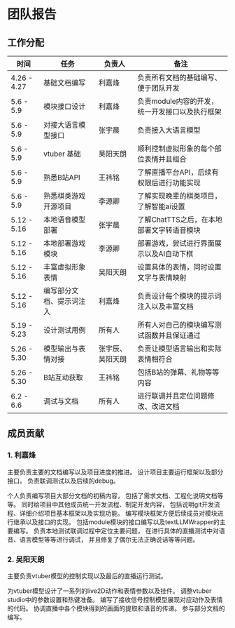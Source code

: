 # 团队报告

## 工作分配

| 时间        | 任务                     | 负责人           | 备注                                           |
| ----------- | ------------------------ | ---------------- | ---------------------------------------------- |
| 4.26 - 4.27 | 基础文档编写             | 利嘉烽           | 负责所有文档的基础编写、便于团队开发           |
| 5.6 - 5.9   | 模块接口设计             | 利嘉烽           | 负责module内容的开发，统一开发接口以及执行框架 |
| 5.6 - 5.9   | 对接大语言模型接口       | 张宇晨           | 负责接入大语言模型                             |
| 5.6 - 5.9   | vtuber 基础              | 吴阳天朗         | 顺利控制虚拟形象的每个部位表情并且组合         |
| 5.6 - 5.9   | 熟悉B站API               | 王祎铭           | 了解直播平台API，后续有权限后进行功能实现      |
| 5.6 - 5.9   | 熟悉棋类游戏开源项目     | 李源卿           | 了解实现晚辈的棋类项目，了解智能ai设置         |
| 5.12 - 5.16 | 本地语音模型部署         | 张宇晨           | 了解ChatTTS之后，在本地部署文字转语音模块      |
| 5.12 - 5.16 | 本地部署游戏模块         | 李源卿           | 部署游戏，尝试进行界面展示以及AI自动下棋       |
| 5.12 - 5.16 | 丰富虚拟形象表情         | 吴阳天朗         | 设置具体的表情，同时设置文字与表情映射         |
| 5.12 - 5.16 | 编写部分文档、提示词注入 | 利嘉烽           | 负责设计每个模块的提示词注入以及丰富文档       |
| 5.19 - 5.23 | 设计测试用例             | 所有人           | 所有人对自己的模块编写测试函数并且保证通过     |
| 5.26 - 5.30 | 模型输出与表情对接       | 张宇辰、吴阳天朗 | 负责让模型语言输出和实际表情相符合             |
| 5.26 - 5.30 | B站互动获取              | 王祎铭           | 包括B站的弹幕、礼物等等内容                    |
| 6.2 - 6.6   | 调试与文档               | 所有人           | 进行联调并且定位问题修改、改进文档             |

## 成员贡献

### 1. 利嘉烽

主要负责主要的文档编写以及项目进度的推进。
设计项目主要运行框架以及部分接口。
负责联调测试以及后续的debug。

个人负责编写项目大部分文档的初稿内容，
包括了需求文档、工程化说明文档等等。
同时给项目中其他成员统一开发流程、制定开发内容，
包括说明git开发流程、详细介绍项目基本框架以及实现功能。
编写模块框架方便后续成员对模块进行继承以及接口的实现。
包括module模块的接口编写以及textLLMWrapper的主要编写。
负责本地测试联调过程中定位主要问题，
在进行具体的直播测试中对语音、语言模型等等进行调试，
并且修复了偶尔无法正确说话等等问题。

### 2. 吴阳天朗

主要负责vtuber模型的控制实现以及最后的直播运行测试。

为vtuber模型设计了一系列的live2D动作和表情参数以及挂件。
调整vtuber studio中的参数设置和热键准备。
编写了接收信号控制模型展现对应动作及表情的代码。
协调直播中各个模块得到的画面的提取和语音的传递。
参与部分文档的编写。


